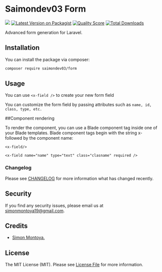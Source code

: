 # Saimondev03 Form
![](https://github.com/Saimon-git/form/workflows/run-tests/badge.svg)
[![Latest Version on Packagist](https://img.shields.io/packagist/v/saimondev03/form.svg?style=flat-square)](https://packagist.org/packages/saimondev03/form)
[![Quality Score](https://img.shields.io/scrutinizer/g/saimondev03/form.svg?style=flat-square)](https://scrutinizer-ci.com/g/saimondev03/form)
[![Total Downloads](https://img.shields.io/packagist/dt/saimondev03/form.svg?style=flat-square)](https://packagist.org/packages/saimondev03/form)

Advanced form generation for Laravel.

## Installation

You can install the package via composer:

```bash
composer require saimondev03/form
```

## Usage

You can use `<x-field />` to create your new form field

You can customize the form field by passing attributes such as `name, id, class, type, etc.`

##Component rendering

To render the component, you can use a Blade component tag inside one of your Blade templates. 
Blade component tags begin with the string x- followed by the component name:
```
<x-field/>

<x-field name="name" type="text" class="clasname" required />
```

### Changelog

Please see [CHANGELOG](CHANGELOG.md) for more information what has changed recently.

## Security

If you find any security issues, please email us at simonmontoya19@gmail.com.

## Credits

- [Simon Montoya.](https://github.com/Saimon-git)

## License

The MIT License (MIT). Please see [License File](LICENSE.md) for more information.
